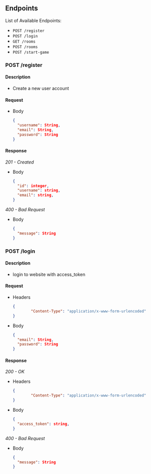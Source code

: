 ## Endpoints

List of Available Endpoints:
- `POST /register`
- `POST /login`
- `GET /rooms`
- `POST /rooms`
- `POST /start-game`


### POST /register
#### Description
- Create a new user account

#### Request

- Body
    ```json
    {
      "username": String,
      "email": String,
      "password": String
    }
    ```
#### Response
_201 - Created_
- Body
    ```json
    { 
      "id": integer,
      "username": string,
      "email": string,
    }
    ```

_400 - Bad Request_
- Body
    ```json
    {
      "message": String
    }
    ```

### POST /login
#### Description
- login to website with access_token

#### Request

- Headers
    ```json
    {
            "Content-Type": "application/x-www-form-urlencoded"
    }
    ```


- Body
    ```json
    {
      "email": String,
      "password": String
    }
    ```
#### Response
_200 - OK_

- Headers
    ```json
    {
            "Content-Type": "application/x-www-form-urlencoded"
    }
    ```

- Body
    ```json
    { 
      "access_token": string,
    }
    ```

_400 - Bad Request_
- Body
    ```json
    {
      "message": String
    }
    ```

